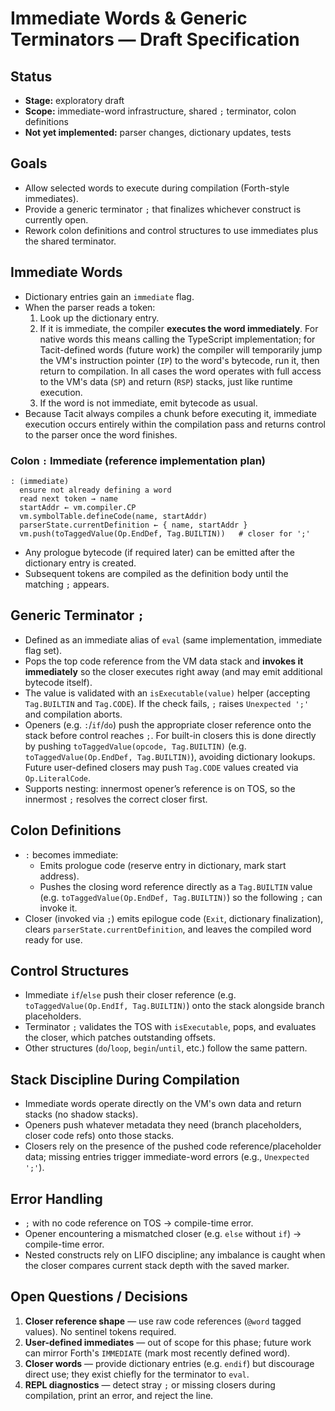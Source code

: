 # Immediate Words & Generic Terminators — Draft Specification

## Status
- **Stage:** exploratory draft
- **Scope:** immediate-word infrastructure, shared `;` terminator, colon definitions
- **Not yet implemented:** parser changes, dictionary updates, tests

## Goals
- Allow selected words to execute during compilation (Forth-style immediates).
- Provide a generic terminator `;` that finalizes whichever construct is currently open.
- Rework colon definitions and control structures to use immediates plus the shared terminator.

## Immediate Words
- Dictionary entries gain an `immediate` flag.
- When the parser reads a token:
  1. Look up the dictionary entry.
  2. If it is immediate, the compiler **executes the word immediately**. For native words this means calling the TypeScript implementation; for Tacit-defined words (future work) the compiler will temporarily jump the VM's instruction pointer (`IP`) to the word's bytecode, run it, then return to compilation. In all cases the word operates with full access to the VM's data (`SP`) and return (`RSP`) stacks, just like runtime execution.
  3. If the word is not immediate, emit bytecode as usual.
- Because Tacit always compiles a chunk before executing it, immediate execution occurs entirely within the compilation pass and returns control to the parser once the word finishes.

### Colon `:` Immediate (reference implementation plan)
```
: (immediate)
  ensure not already defining a word
  read next token → name
  startAddr ← vm.compiler.CP
  vm.symbolTable.defineCode(name, startAddr)
  parserState.currentDefinition ← { name, startAddr }
  vm.push(toTaggedValue(Op.EndDef, Tag.BUILTIN))   # closer for ';'
```
- Any prologue bytecode (if required later) can be emitted after the dictionary entry is created.
- Subsequent tokens are compiled as the definition body until the matching `;` appears.

## Generic Terminator `;`
- Defined as an immediate alias of `eval` (same implementation, immediate flag set).
- Pops the top code reference from the VM data stack and **invokes it immediately** so the closer executes right away (and may emit additional bytecode itself).
- The value is validated with an `isExecutable(value)` helper (accepting `Tag.BUILTIN` and `Tag.CODE`). If the check fails, `;` raises `Unexpected ';'` and compilation aborts.
- Openers (e.g. `:`/`if`/`do`) push the appropriate closer reference onto the stack before control reaches `;`. For built-in closers this is done directly by pushing `toTaggedValue(opcode, Tag.BUILTIN)` (e.g. `toTaggedValue(Op.EndDef, Tag.BUILTIN)`), avoiding dictionary lookups. Future user-defined closers may push `Tag.CODE` values created via `Op.LiteralCode`.
- Supports nesting: innermost opener’s reference is on TOS, so the innermost `;` resolves the correct closer first.

## Colon Definitions
- `:` becomes immediate:
  - Emits prologue code (reserve entry in dictionary, mark start address).
  - Pushes the closing word reference directly as a `Tag.BUILTIN` value (e.g. `toTaggedValue(Op.EndDef, Tag.BUILTIN)`) so the following `;` can invoke it.
- Closer (invoked via `;`) emits epilogue code (`Exit`, dictionary finalization), clears `parserState.currentDefinition`, and leaves the compiled word ready for use.

## Control Structures
- Immediate `if`/`else` push their closer reference (e.g. `toTaggedValue(Op.EndIf, Tag.BUILTIN)`) onto the stack alongside branch placeholders.
- Terminator `;` validates the TOS with `isExecutable`, pops, and evaluates the closer, which patches outstanding offsets.
- Other structures (`do`/`loop`, `begin`/`until`, etc.) follow the same pattern.

## Stack Discipline During Compilation
- Immediate words operate directly on the VM's own data and return stacks (no shadow stacks).
- Openers push whatever metadata they need (branch placeholders, closer code refs) onto those stacks.
- Closers rely on the presence of the pushed code reference/placeholder data; missing entries trigger immediate-word errors (e.g., `Unexpected ';'`).

## Error Handling
- `;` with no code reference on TOS → compile-time error.
- Opener encountering a mismatched closer (e.g. `else` without `if`) → compile-time error.
- Nested constructs rely on LIFO discipline; any imbalance is caught when the closer compares current stack depth with the saved marker.

## Open Questions / Decisions
1. **Closer reference shape** — use raw code references (`@word` tagged values). No sentinel tokens required.
2. **User-defined immediates** — out of scope for this phase; future work can mirror Forth's `IMMEDIATE` (mark most recently defined word).
3. **Closer words** — provide dictionary entries (e.g. `endif`) but discourage direct use; they exist chiefly for the terminator to `eval`.
4. **REPL diagnostics** — detect stray `;` or missing closers during compilation, print an error, and reject the line.
